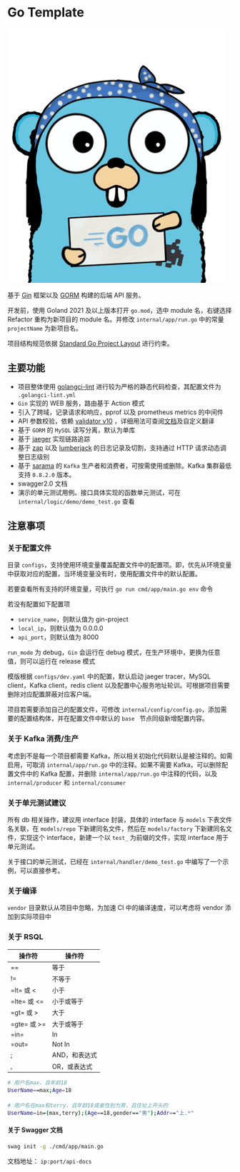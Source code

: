 # Go Template

![ProxyHub](./logo.png)

基于 [Gin](https://github.com/gin-gonic/gin) 框架以及 [GORM](https://gorm.io/) 构建的后端 API 服务。

开发前，使用 Goland 2021 及以上版本打开 `go.mod`，选中 module 名，右键选择 Refactor 重构为新项目的 module 名。并修改
`internal/app/run.go`
中的常量 `projectName` 为新项目名。

项目结构规范依据 [Standard Go Project Layout](https://github.com/golang-standards/project-layout) 进行约束。

## 主要功能

- 项目整体使用 [golangci-lint](https://github.com/golangci/golangci-lint) 进行较为严格的静态代码检查，其配置文件为
  `.golangci-lint.yml`
- `Gin` 实现的 WEB 服务，路由基于 Action 模式
- 引入了跨域，记录请求和响应，pprof 以及 prometheus metrics 的中间件
- API
  参数校验，依赖 [validator v10](https://github.com/go-playground/validator)
  ，详细用法可查阅[文档](https://pkg.go.dev/github.com/go-playground/validator/v10)及自定义翻译
- 基于 `GORM` 的 `MySQL` 读写分离，默认为单库
- 基于 [jaeger](https://www.jaegertracing.io/) 实现链路追踪
- 基于 [zap](https://github.com/uber-go/zap) 以及 [lumberjack](https://github.com/natefinch/lumberjack/tree/v2.0)
  的日志记录及切割，支持通过 HTTP 请求动态调整日志级别
- 基于 [sarama](https://github.com/Shopify/sarama) 的 `Kafka` 生产者和消费者，可按需使用或删除。Kafka 集群最低支持
  `0.8.2.0` 版本。
- swagger2.0 文档
- 演示的单元测试用例。接口具体实现的函数单元测试，可在 `internal/logic/demo/demo_test.go` 查看

## 注意事项

### 关于配置文件

目录 `configs`，支持使用环境变量覆盖配置文件中的配置项。即，优先从环境变量中获取对应的配置，当环境变量没有时，使用配置文件中的默认配置。

若要查看所有支持的环境变量，可执行 `go run cmd/app/main.go env` 命令

若没有配置如下配置项

- `service_name`，则默认值为 gin-project
- `local_ip`，则默认值为 0.0.0.0
- `api_port`，则默认值为 8000

`run_mode` 为 debug，`Gin` 会运行在 debug 模式，在生产环境中，更换为任意值，则可以运行在 release 模式

模版根据 `configs/dev.yaml` 中的配置，默认启动 jaeger tracer，MySQL client，Kafka client，redis client
以及配置中心服务地址轮训。可根据项目需要删除对应配置屏蔽对应客户端。

项目若需要添加自己的配置文件，可修改 `internal/config/config.go`，添加需要的配置结构体，并在配置文件中默认的 `base `
节点同级新增配置内容。

### 关于 Kafka 消费/生产

考虑到不是每一个项目都需要 Kafka，所以相关初始化代码默认是被注释的。如需启用，可取消 `internal/app/run.go` 中的注释。如果不需要
Kafka，可以删除配置文件中的 Kafka
配置，并删除 `internal/app/run.go` 中注释的代码，以及 `internal/producer` 和 `internal/consumer`

### 关于单元测试建议

所有 db 相关操作，建议用 interface 封装，具体的 interface 与 `models` 下表文件名关联，在 `models/repo` 下新建同名文件，然后在
`models/factory` 下新建同名文件，实现这个
interface，新建一个以 `test_` 为前缀的文件，实现 interface 用于单元测试。

关于接口的单元测试，已经在 `internal/handler/demo_test.go` 中编写了一个示例，可以直接参考。

### 关于编译

`vendor` 目录默认从项目中忽略，为加速 CI 中的编译速度，可以考虑将 vendor 添加到实际项目中

### 关于 RSQL

 操作符         | 操作符      
-------------|----------|
 ==          | 等于       
 !=          | 	不等于     
 =lt= 或 <	   | 小于       
 =lte= 或 <=	 | 小于或等于    
 =gt= 或 >	   | 大于       
 =gte= 或 >=	 | 大于或等于    
 =in=	       | In       
 =out=	      | Not In   
 ;           | AND，和表达式 
 ,           | OR，或表达式  

```bash
# 用户名max，且年龄18
UserName==max;Age=18

# 用户名在max和terry，且年龄18或者性别为男，且住址上开头的
UserName=in=(max,terry);(Age==18,gender=="男");Addr=="上.*"
```

#### 关于 Swagger 文档

```bash
swag init -g ./cmd/app/main.go
```

文档地址： `ip:port/api-docs`
